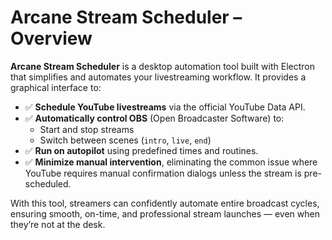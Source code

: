 # Arcane Stream Scheduler – Overview

**Arcane Stream Scheduler** is a desktop automation tool built with Electron that simplifies and automates your livestreaming workflow. It provides a graphical interface to:

- ✅ **Schedule YouTube livestreams** via the official YouTube Data API.
- ✅ **Automatically control OBS** (Open Broadcaster Software) to:
  - Start and stop streams
  - Switch between scenes (`intro`, `live`, `end`)
- ✅ **Run on autopilot** using predefined times and routines.
- ✅ **Minimize manual intervention**, eliminating the common issue where YouTube requires manual confirmation dialogs unless the stream is pre-scheduled.

With this tool, streamers can confidently automate entire broadcast cycles, ensuring smooth, on-time, and professional stream launches — even when they’re not at the desk.
